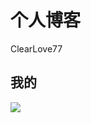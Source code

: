 # 个人博客

ClearLove77


## 我的

![](https://ss1.baidu.com/6ON1bjeh1BF3odCf/it/u=3249630011,3547776446&fm=15&gp=0.jpg)
